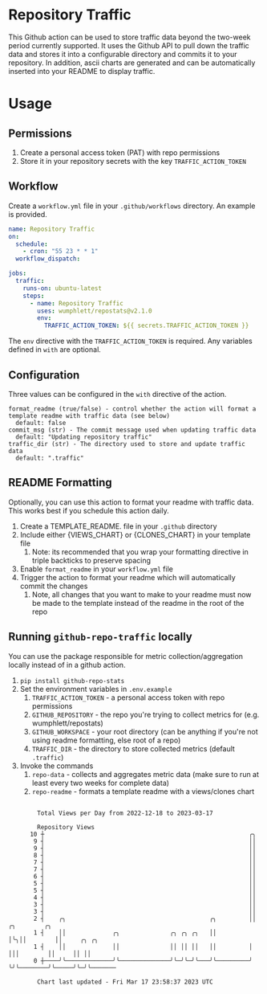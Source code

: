 # Repository Traffic

This Github action can be used to store traffic data beyond the two-week period currently supported.
It uses the Github API to pull down the traffic data and stores it into a configurable directory and commits it to your 
repository. In addition, ascii charts are generated and can be automatically inserted into your README to display traffic.

# Usage
## Permissions
1. Create a personal access token (PAT) with repo permissions
2. Store it in your repository secrets with the key `TRAFFIC_ACTION_TOKEN`

## Workflow
Create a `workflow.yml` file in your `.github/workflows` directory. An example is provided.

```yaml
name: Repository Traffic
on:
  schedule:
    - cron: "55 23 * * 1"
  workflow_dispatch:

jobs:
  traffic:
    runs-on: ubuntu-latest
    steps:
      - name: Repository Traffic
        uses: wumphlett/repostats@v2.1.0
        env:
          TRAFFIC_ACTION_TOKEN: ${{ secrets.TRAFFIC_ACTION_TOKEN }}
```
The `env` directive with the `TRAFFIC_ACTION_TOKEN` is required. Any variables defined in `with` are optional.

## Configuration
Three values can be configured in the `with` directive of the action.
```
format_readme (true/false) - control whether the action will format a template readme with traffic data (see below)
  default: false
commit_msg (str) - The commit message used when updating traffic data
  default: "Updating repository traffic"
traffic_dir (str) - The directory used to store and update traffic data
  default: ".traffic"
```

## README Formatting
Optionally, you can use this action to format your readme with traffic data. This works best if you schedule this action
daily.

1. Create a TEMPLATE_README.<any type> file in your `.github` directory
2. Include either {VIEWS_CHART} or {CLONES_CHART} in your template file
   1. Note: its recommended that you wrap your formatting directive in triple backticks to preserve spacing
3. Enable `format_readme` in your `workflow.yml` file
4. Trigger the action to format your readme which will automatically commit the changes
   1. Note, all changes that you want to make to your readme must now be made to the template instead of the readme in the root of the repo

## Running `github-repo-traffic` locally
You can use the package responsible for metric collection/aggregation locally instead of in a github action.

1. `pip install github-repo-stats`
2. Set the environment variables in `.env.example`
   1. `TRAFFIC_ACTION_TOKEN` - a personal access token with repo permissions
   2. `GITHUB_REPOSITORY` - the repo you're trying to collect metrics for (e.g. wumphlett/repostats)
   3. `GITHUB_WORKSPACE` - your root directory (can be anything if you're not using readme formatting, else root of a repo)
   4. `TRAFFIC_DIR` - the directory to store collected metrics (default `.traffic`)
3. Invoke the commands
   1. `repo-data` - collects and aggregates metric data (make sure to run at least every two weeks for complete data)
   2. `repo-readme` - formats a template readme with a views/clones chart

```

        Total Views per Day from 2022-12-18 to 2023-03-17

        Repository Views
      10 ┼                                                         ╭╮
       9 ┤                                                         ││
       9 ┤                                                         ││
       8 ┤                                                         ││
       7 ┤                                                         ││
       7 ┤                                                         ││
       6 ┤                                                         ││
       5 ┤                                                         ││
       5 ┤                                                         ││
       4 ┤                                                         ││
       3 ┤                                                         ││
       3 ┤                                                         ││
       2 ┤    ╭╮                                        ╭╮         ││ ╭╮        ╭╮
       1 ┤    ││             ╭╮              ╭╮ ╭╮ ╭╮   ││         │╰╮││        ││     ╭╮ ╭╮
       1 ┤    ││             ││              ││ ││ ││   ││         │ │││        ││     ││ ││
       0 ┼────╯╰─────────────╯╰──────────────╯╰─╯╰─╯╰───╯╰─────────╯ ╰╯╰────────╯╰─────╯╰─╯╰───────

        Chart last updated - Fri Mar 17 23:58:37 2023 UTC
        
```
